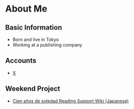 # About Me

## Basic Information
- Born and live in Tokyo
- Working at a publishing company

## Accounts
- [X](https://x.com/analekt/)

## Weekend Project
- [Cien años de soledad Reading Support Wiki (Japanese)](/macondo-wiki/)
